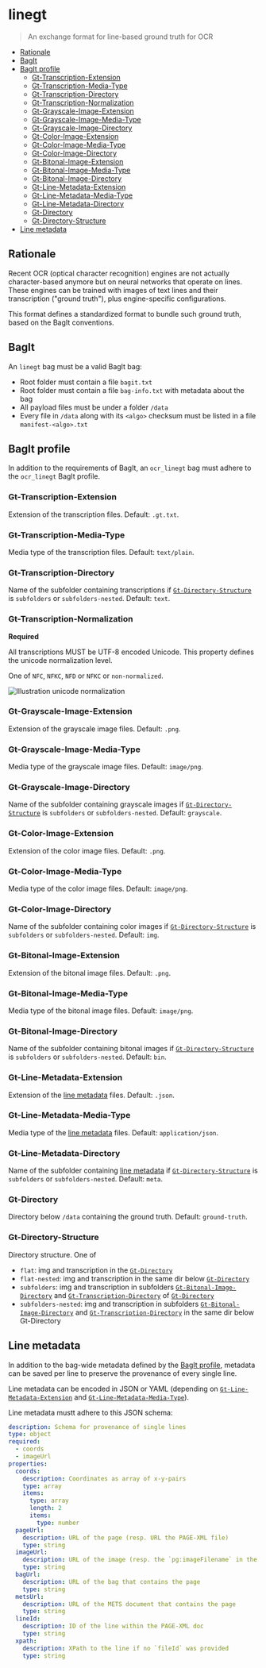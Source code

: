 # linegt

> An exchange format for line-based ground truth for OCR

<!-- BEGIN-MARKDOWN-TOC -->
* [Rationale](#rationale)
* [BagIt](#bagit)
* [BagIt profile](#bagit-profile)
	* [Gt-Transcription-Extension](#gt-transcription-extension)
	* [Gt-Transcription-Media-Type](#gt-transcription-media-type)
	* [Gt-Transcription-Directory](#gt-transcription-directory)
	* [Gt-Transcription-Normalization](#gt-transcription-normalization)
	* [Gt-Grayscale-Image-Extension](#gt-grayscale-image-extension)
	* [Gt-Grayscale-Image-Media-Type](#gt-grayscale-image-media-type)
	* [Gt-Grayscale-Image-Directory](#gt-grayscale-image-directory)
	* [Gt-Color-Image-Extension](#gt-color-image-extension)
	* [Gt-Color-Image-Media-Type](#gt-color-image-media-type)
	* [Gt-Color-Image-Directory](#gt-color-image-directory)
	* [Gt-Bitonal-Image-Extension](#gt-bitonal-image-extension)
	* [Gt-Bitonal-Image-Media-Type](#gt-bitonal-image-media-type)
	* [Gt-Bitonal-Image-Directory](#gt-bitonal-image-directory)
	* [Gt-Line-Metadata-Extension](#gt-line-metadata-extension)
	* [Gt-Line-Metadata-Media-Type](#gt-line-metadata-media-type)
	* [Gt-Line-Metadata-Directory](#gt-line-metadata-directory)
	* [Gt-Directory](#gt-directory)
	* [Gt-Directory-Structure](#gt-directory-structure)
* [Line metadata](#line-metadata)

<!-- END-MARKDOWN-TOC -->

## Rationale

Recent OCR (optical character recognition) engines are not actually
character-based anymore but on neural networks that operate on lines. These
engines can be trained with images of text lines and their transcription
("ground truth"), plus engine-specific configurations.

This format defines a standardized format to bundle such ground truth, based on
the BagIt conventions.

## BagIt

An `linegt` bag must be a valid BagIt bag:

* Root folder must contain a file `bagit.txt`
* Root folder must contain a file `bag-info.txt` with metadata about the bag
* All payload files must be under a folder `/data`
* Every file in `/data` along with its `<algo>` checksum must be listed in a
  file `manifest-<algo>.txt`

## BagIt profile

In addition to the requirements of BagIt, an `ocr_linegt` bag must adhere to
the `ocr_linegt` BagIt profile.

### Gt-Transcription-Extension

Extension of the transcription files. Default: `.gt.txt`.

### Gt-Transcription-Media-Type

Media type of the transcription files. Default: `text/plain`.

### Gt-Transcription-Directory

Name of the subfolder containing transcriptions if [`Gt-Directory-Structure`] is `subfolders` or `subfolders-nested`. Default: `text`.

### Gt-Transcription-Normalization

**Required**

All transcriptions MUST be UTF-8 encoded Unicode. This property defines the
unicode normalization level.

One of `NFC`, `NFKC`, `NFD` or `NFKC` or `non-normalized`.

![Illustration unicode normalization](http://unicode.org/reports/tr15/images/UAX15-NormFig6.jpg)

### Gt-Grayscale-Image-Extension

Extension of the grayscale image files. Default: `.png`.

### Gt-Grayscale-Image-Media-Type

Media type of the grayscale image files. Default: `image/png`.

### Gt-Grayscale-Image-Directory

Name of the subfolder containing grayscale images if [`Gt-Directory-Structure`] is `subfolders` or `subfolders-nested`. Default: `grayscale`.

### Gt-Color-Image-Extension

Extension of the color image files. Default: `.png`.

### Gt-Color-Image-Media-Type

Media type of the color image files. Default: `image/png`.

### Gt-Color-Image-Directory

Name of the subfolder containing color images if [`Gt-Directory-Structure`] is `subfolders` or `subfolders-nested`. Default: `img`.

### Gt-Bitonal-Image-Extension

Extension of the bitonal image files. Default: `.png`.

### Gt-Bitonal-Image-Media-Type

Media type of the bitonal image files. Default: `image/png`.

### Gt-Bitonal-Image-Directory

Name of the subfolder containing bitonal images if [`Gt-Directory-Structure`] is `subfolders` or `subfolders-nested`. Default: `bin`.

### Gt-Line-Metadata-Extension

Extension of the [line metadata] files. Default: `.json`.

### Gt-Line-Metadata-Media-Type

Media type of the [line metadata] files. Default: `application/json`.

### Gt-Line-Metadata-Directory

Name of the subfolder containing [line metadata] if [`Gt-Directory-Structure`] is `subfolders` or `subfolders-nested`. Default: `meta`.

### Gt-Directory

Directory below `/data` containing the ground truth. Default: `ground-truth`.

### Gt-Directory-Structure

Directory structure. One of 

  - `flat`: img and transcription in the [`Gt-Directory`]
  - `flat-nested`: img and transcription in the same dir below [`Gt-Directory`]
  - `subfolders`: img and transcription in subfolders [`Gt-Bitonal-Image-Directory`] and [`Gt-Transcription-Directory`] of [`Gt-Directory`]
  - `subfolders-nested`: img and transcription in subfolders [`Gt-Bitonal-Image-Directory`] and [`Gt-Transcription-Directory`] in the same dir below Gt-Directory

## Line metadata

In addition to the bag-wide metadata defined by the [BagIt profile], metadata
can be saved per line to preserve the provenance of every single line.

Line metadata can be encoded in JSON or YAML (depending on
[`Gt-Line-Metadata-Extension`] and [`Gt-Line-Metadata-Media-Type`]).

Line metadata mustt adhere to this JSON schema:

<!-- BEGIN-EVAL -w '```yaml' '```' -- cat single-line.yml -->
```yaml
description: Schema for provenance of single lines
type: object
required:
  - coords
  - imageUrl
properties:
  coords:
    description: Coordinates as array of x-y-pairs
    type: array
    items:
      type: array
      length: 2
      items:
        type: number
  pageUrl:
    description: URL of the page (resp. URL the PAGE-XML file)
    type: string
  imageUrl:
    description: URL of the image (resp. the `pg:imageFilename` in the PAGE-XML file)
    type: string
  bagUrl:
    description: URL of the bag that contains the page
    type: string
  metsUrl:
    description: URL of the METS document that contains the page
    type: string
  lineId:
    description: ID of the line within the PAGE-XML doc
    type: string
  xpath:
    description: XPath to the line if no `fileId` was provided
    type: string
```

<!-- END-EVAL -->

<!--
   ==================================================================
   Reference links
   ==================================================================
--->
[`Gt-Directory`]: #gt-directory
[`Gt-Bitonal-Image-Directory`]: #gt-bitonal-image-directory
[`Gt-Transcription-Directory`]: #gt-transcription-directory
[`Gt-Directory-Structure`]: #gt-directory-structure
[`Gt-Line-Metadata-Directory`]: #gt-bitonal-image-directory
[`Gt-Line-Metadata-Extension`]: #gt-line-metadata-extension
[`Gt-Line-Metadata-Media-Type`]: #gt-line-metadata-media-type
[BagIt Profile]: #bagit-profile
[line metadata]: #line-metadata
